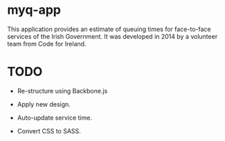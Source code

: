 myq-app
=======

This application provides an estimate of queuing times for face-to-face services of the Irish Government. It was developed in 2014 by a volunteer team from Code for Ireland.

TODO
====

* Re-structure using Backbone.js

* Apply new design.

* Auto-update service time.

* Convert CSS to SASS.
